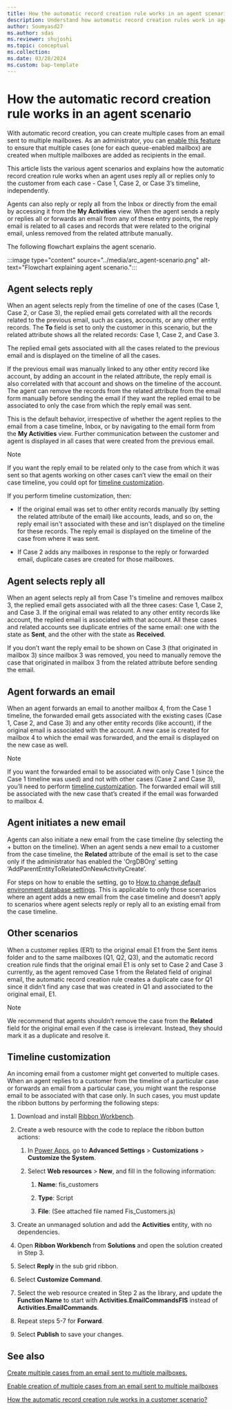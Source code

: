 ```yaml
---
title: How the automatic record creation rule works in an agent scenario
description: Understand how automatic record creation rules work in agent scenarios and learn how to customize them.
author: Soumyasd27
ms.author: sdas
ms.reviewer: shujoshi
ms.topic: conceptual
ms.collection:
ms.date: 03/28/2024
ms.custom: bap-template
---
```



# How the automatic record creation rule works in an agent scenario

With automatic record creation, you can create multiple cases from an email sent to multiple mailboxes. As an administrator, you can [enable this feature](arc-multiple-cases.md#enable-creation-of-multiple-cases-from-an-email-sent-to-multiple-mailboxes) to ensure that multiple cases (one for each queue-enabled mailbox) are created when multiple mailboxes are added as recipients in the email.

This article lists the various agent scenarios and explains how the automatic record creation rule works when an agent uses reply all or replies only to the customer from each case - Case 1, Case 2, or Case 3’s timeline, independently.

Agents can also reply or reply all from the Inbox or directly from the email by accessing it from the **My Activities** view. When the agent sends a reply or replies all or forwards an email from any of these entry points, the reply email is related to all cases and records that were related to the original email, unless removed from the related attribute manually.  

The following flowchart explains the agent scenario.

:::image type="content" source="../media/arc_agent-scenario.png" alt-text="Flowchart explaining agent scenario.":::

## Agent selects reply

When an agent selects reply from the timeline of one of the cases (Case 1, Case 2, or Case 3), the replied email gets correlated with all the records related to the previous email, such as cases, accounts, or any other entity records. The **To** field is set to only the customer in this scenario, but the related attribute shows all the related records: Case 1, Case 2, and Case 3.  

The replied email gets associated with all the cases related to the previous email and is displayed on the timeline of all the cases.  

If the previous email was manually linked to any other entity record like account, by adding an account in the related attribute, the reply email is also correlated with that account and shows on the timeline of the account. The agent can remove the records from the related attribute from the email form manually before sending the email if they want the replied email to be associated to only the case from which the reply email was sent.

This is the default behavior, irrespective of whether the agent replies to the email from a case timeline, Inbox, or by navigating to the email form from the **My Activities** view. Further communication between the customer and agent is displayed in all cases that were created from the previous email.  

> [!NOTE]
> If you want the reply email to be related only to the case from which it was sent so that agents working on other cases can’t view the email on their case timeline, you could opt for [timeline customization](#timeline-customization).

If you perform timeline customization, then:

- If the original email was set to other entity records manually (by setting the related attribute of the email) like accounts, leads, and so on, the reply email isn't associated with these and isn't displayed on the timeline for these records. The reply email is displayed on the timeline of the case from where it was sent.

- If Case 2 adds any mailboxes in response to the reply or forwarded email, duplicate cases are created for those mailboxes.

## Agent selects reply all

When an agent selects reply all from Case 1's timeline and removes mailbox 3, the replied email gets associated with all the three cases: Case 1, Case 2, and Case 3. If the original email was related to any other entity records like account, the replied email is associated with that account. All these cases and related accounts see duplicate entries of the same email: one with the state as **Sent**, and the other with the state as **Received**.  

If you don’t want the reply email to be shown on Case 3 (that originated in mailbox 3) since mailbox 3 was removed, you need to manually remove the case that originated in mailbox 3 from the related attribute before sending the email.

## Agent forwards an email

When an agent forwards an email to another mailbox 4, from the Case 1 timeline, the forwarded email gets associated with the existing cases (Case 1, Case 2, and Case 3) and any other entity records (like account), if the original email is associated with the account. A new case is created for mailbox 4 to which the email was forwarded, and the email is displayed on the new case as well.

> [!NOTE]
> If you want the forwarded email to be associated with only Case 1 (since the Case 1 timeline was used) and not with other cases (Case 2 and Case 3), you’ll need to perform [timeline customization](#timeline-customization). The forwarded email will still be associated with the new case that’s created if the email was forwarded to mailbox 4.  

## Agent initiates a new email

Agents can also initiate a new email from the case timeline (by selecting the + button on the timeline). When an agent sends a new email to a customer from the case timeline, the **Related** attribute of the email is set to the case only if the administrator has enabled the 'OrgDBOrg' setting ‘AddParentEntityToRelatedOnNewActivityCreate’.  

For steps on how to enable the setting, go to [How to change default environment database settings](/power-platform/admin/environment-database-settings). This is applicable to only those scenarios where an agent adds a new email from the case timeline and doesn’t apply to scenarios where agent selects reply or reply all to an existing email from the case timeline.  

## Other scenarios

When a customer replies (ER1) to the original email E1 from the Sent items folder and to the same mailboxes (Q1, Q2, Q3), and the automatic record creation rule finds that the original email E1 is only set to Case 2 and Case 3 currently, as the agent removed Case 1 from the Related field of original email, the automatic record creation rule creates a duplicate case for Q1 since it didn’t find any case that was created in Q1 and associated to the original email, E1.

> [!NOTE]
> We recommend that agents shouldn’t remove the case from the **Related** field for the original email even if the case is irrelevant. Instead, they should mark it as a duplicate and resolve it.

## Timeline customization

An incoming email from a customer might get converted to multiple cases. When an agent replies to a customer from the timeline of a particular case or forwards an email from a particular case, you might want the response email to be associated with that case only. In such cases, you must update the ribbon buttons by performing the following steps:

1. Download and install [Ribbon Workbench](https://www.develop1.net/public/rwb/ribbonworkbench.aspx).

1. Create a web resource with the code to replace the ribbon button actions:  

    1. In [Power Apps](https://make.powerapps.com), go to **Advanced Settings** > **Customizations** > **Customize the System**.
    
    1. Select **Web resources** > **New**, and fill in the following information:
    
        1. **Name**: fis_customers
        
        1. **Type**: Script
        
        1. **File**: (See attached file named Fis_Customers.js)

1. Create an unmanaged solution and add the **Activities** entity, with no dependencies.

1. Open **Ribbon Workbench** from **Solutions** and open the solution created in Step 3.

1. Select **Reply** in the sub grid ribbon.

1. Select **Customize Command**.

1. Select the web resource created in Step 2 as the library, and update the **Function Name** to start with **Activities.EmailCommandsFIS** instead of **Activities.EmailCommands**.

1. Repeat steps 5-7 for **Forward**.

1. Select **Publish** to save your changes.

## See also

[Create multiple cases from an email sent to multiple mailboxes.](arc-multiple-cases.md#create-multiple-cases-from-an-email-sent-to-multiple-mailboxes)

[Enable creation of multiple cases from an email sent to multiple mailboxes](arc-multiple-cases.md#enable-creation-of-multiple-cases-from-an-email-sent-to-multiple-mailboxes)

[How the automatic record creation rule works in a customer scenario?](arc-customer-scenario.md#how-the-automatic-record-creation-rule-works-in-a-customer-scenario)
